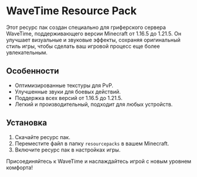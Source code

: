 # WaveTime Resource Pack

Этот ресурс пак создан специально для гриферского сервера WaveTime, поддерживающего версии Minecraft от 1.16.5 до 1.21.5. Он улучшает визуальные и звуковые эффекты, сохраняя оригинальный стиль игры, чтобы сделать ваш игровой процесс еще более увлекательным.

## Особенности
- Оптимизированные текстуры для PvP.
- Улучшенные звуки для боевых действий.
- Поддержка всех версий от 1.16.5 до 1.21.5.
- Легкий и производительный, подходит для любых устройств.

## Установка
1. Скачайте ресурс пак.
2. Переместите файл в папку `resourcepacks` в вашем Minecraft.
3. Включите ресурс пак в настройках игры.

Присоединяйтесь к WaveTime и наслаждайтесь игрой с новым уровнем комфорта!
